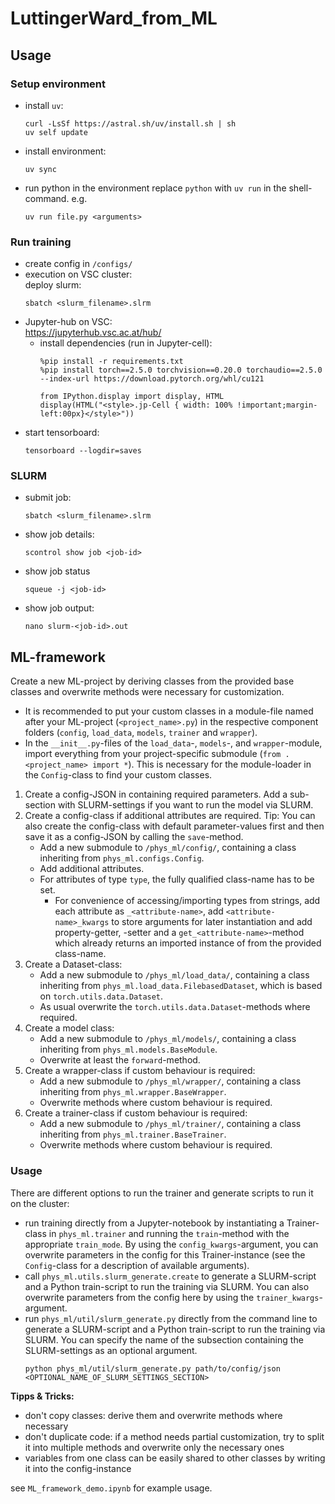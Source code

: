 # LuttingerWard_from_ML

## Usage
### Setup environment
* install `uv`:
    ```shell
    curl -LsSf https://astral.sh/uv/install.sh | sh
    uv self update
    ```
* install environment:
    ```shell
    uv sync
    ```
* run python in the environment replace `python` with `uv run` in the shell-command. e.g.
    ```shell
    uv run file.py <arguments>
    ```


### Run training
* create config in `/configs/`
* execution on VSC cluster:  
  deploy slurm:  
  ```shell
  sbatch <slurm_filename>.slrm
  ```
* Jupyter-hub on VSC:  
  https://jupyterhub.vsc.ac.at/hub/
  * install dependencies (run in Jupyter-cell):
    ```jupyter
    %pip install -r requirements.txt
    %pip install torch==2.5.0 torchvision==0.20.0 torchaudio==2.5.0 --index-url https://download.pytorch.org/whl/cu121
    
    from IPython.display import display, HTML
    display(HTML("<style>.jp-Cell { width: 100% !important;margin-left:00px}</style>"))
    ```
* start tensorboard:
  ```shell
  tensorboard --logdir=saves
  ```


### SLURM
* submit job:
    ```shell
    sbatch <slurm_filename>.slrm
    ```
* show job details:
    ```shell
    scontrol show job <job-id>
    ```
* show job status
    ```shell
    squeue -j <job-id>
    ```
* show job output:
    ```shell
    nano slurm-<job-id>.out
    ```



## ML-framework
Create a new ML-project by deriving classes from the provided base classes and overwrite methods were necessary for customization. 
* It is recommended to put your custom classes in a module-file named after your ML-project (`<project_name>.py`) in the respective component folders (`config`, `load_data`, `models`, `trainer` and `wrapper`).
* In the `__init__.py`-files of the `load_data`-, `models`-, and `wrapper`-module, import everything from your project-specific submodule (`from .<project_name> import *`). This is necessary for the module-loader in the `Config`-class to find your custom classes.
1. Create a config-JSON in containing required parameters. Add a sub-section with SLURM-settings if you want to run the model via SLURM.
2. Create a config-class if additional attributes are required. Tip: You can also create the config-class with default parameter-values first and then save it as a config-JSON by calling the `save`-method.
   - Add a new submodule to `/phys_ml/config/`, containing a class inheriting from `phys_ml.configs.Config`.
   - Add additional attributes.
   - For attributes of type `type`, the fully qualified class-name has to be set.
     - For convenience of accessing/importing types from strings, add each attribute as `_<attribute-name>`, add `<attribute-name>_kwargs` to store arguments for later instantiation and add property-getter, -setter and a `get_<attribute-name>`-method which already returns an imported instance of from the provided class-name.
3. Create a Dataset-class:
   - Add a new submodule to `/phys_ml/load_data/`, containing a class inheriting from `phys_ml.load_data.FilebasedDataset`, which is based on `torch.utils.data.Dataset`.
   - As usual overwrite the `torch.utils.data.Dataset`-methods where required.
4. Create a model class:
   - Add a new submodule to `/phys_ml/models/`, containing a class inheriting from `phys_ml.models.BaseModule`.
   - Overwrite at least the `forward`-method.
5. Create a wrapper-class if custom behaviour is required:
   - Add a new submodule to `/phys_ml/wrapper/`, containing a class inheriting from `phys_ml.wrapper.BaseWrapper`.
   - Overwrite methods where custom behaviour is required.
6. Create a trainer-class if custom behaviour is required:
   - Add a new submodule to `/phys_ml/trainer/`, containing a class inheriting from `phys_ml.trainer.BaseTrainer`.
   - Overwrite methods where custom behaviour is required.

### Usage
There are different options to run the trainer and generate scripts to run it on the cluster:
* run training directly from a Jupyter-notebook by instantiating a Trainer-class in `phys_ml.trainer` and running the `train`-method with the appropriate `train_mode`. By using the `config_kwargs`-argument, you can overwrite parameters in the config for this Trainer-instance (see the `Config`-class for a description of available arguments).
* call `phys_ml.utils.slurm_generate.create` to generate a SLURM-script and a Python train-script to run the training via SLURM. You can also overwrite parameters from the config here by using the `trainer_kwargs`-argument.
* run `phys_ml/util/slurm_generate.py` directly from the command line to generate a SLURM-script and a Python train-script to run the training via SLURM. You can specify the name of the subsection containing the SLURM-settings as an optional argument.  
    ```shell
    python phys_ml/util/slurm_generate.py path/to/config/json <OPTIONAL_NAME_OF_SLURM_SETTINGS_SECTION>
    ```


**Tipps & Tricks:**
- don't copy classes: derive them and overwrite methods where necessary
- don't duplicate code: if a method needs partial customization, try to split it into multiple methods and overwrite only the necessary ones
- variables from one class can be easily shared to other classes by writing it into the config-instance

see `ML_framework_demo.ipynb` for example usage.
